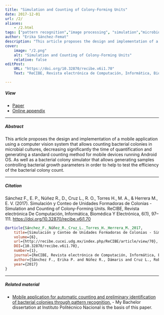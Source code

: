 ```yaml
---
title: "Simulation and Counting of Colony-Forming Units" 
date: 2017-12-01
url: /2/
aliases: 
    - /2.html
tags: ["pattern recognition","image processing", "simulation","microbiology"]
author: "Erika Sánchez-Femat"
description: "This article proposes the design and implementation of a mobile application using a computer vision system that allows counting bacterial colonies in microbial cultures, decreasing significantly the time of quantification and generating a standard counting method for mobile devices running Android OS. As well as a bacterial colony simulator that allows generating samples controlling bacterial growth parameters in order to help to test the efficiency of the bacterial colony count." 
cover:
    image: "/2.png"
    alt: "Simulation and Counting of Colony-Forming Units"
    relative: false
editPost:
    URL: "https://doi.org/10.32870/recibe.v6i1.70"
    Text: "ReCIBE, Revista electrónica de Computación, Informática, Biomédica y Electrónica"

---
```


##### View

+ [Paper](/2.pdf)
+ [Online appendix](http://recibe.cucei.udg.mx/index.php/ReCIBE/article/view/70)

---

##### Abstract

This article proposes the design and implementation of a mobile application using a computer vision system that allows counting bacterial colonies in microbial cultures, decreasing significantly the time of quantification and generating a standard counting method for mobile devices running Android OS. As well as a bacterial colony simulator that allows generating samples controlling bacterial growth parameters in order to help to test the efficiency of the bacterial colony count.

---

##### Citation

Sánchez F., E. P., Núñez R., D., Cruz L., R. O., Torres H., M. A., & Herrera M., E. V. (2017). Simulación y Conteo de Unidades Formadoras de Colonias - Simulation and Counting of Colony-Forming Units. ReCIBE, Revista electrónica De Computación, Informática, Biomédica Y Electrónica, 6(1), 97–111. https://doi.org/10.32870/recibe.v6i1.70

```BibTeX
@article{Sánchez_F._Núñez_R._Cruz_L._Torres_H._Herrera_M._2017, 
    title={Simulación y Conteo de Unidades Formadoras de Colonias - Simulation and Counting of Colony-Forming Units}, 
    volume={6}, 
    url={http://recibe.cucei.udg.mx/index.php/ReCIBE/article/view/70}, 
    DOI={10.32870/recibe.v6i1.70}, 
    number={1}, 
    journal={ReCIBE, Revista electrónica de Computación, Informática, Biomédica y Electrónica}, 
    author={Sánchez F., Erika P. and Núñez R., Dámaris and Cruz L., Roberto O. and Torres H., Mayra A. and Herrera M., Elsa V.}, 
    year={2017}
}
```

---

##### Related material

+ [Mobile application for automatic counting and preliminary identification of bacterial colonies through pattern recognition.](https://tesis.ipn.mx/jspui/bitstream/123456789/25731/3/Sanchez%20Femat.pdf) - My Bachelor dissertation at Instituto Politécnico Nacional is the basis of this paper.

